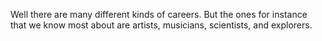 Well there are many different kinds of careers. But the ones for instance that
we know most about are artists, musicians, scientists, and explorers.
